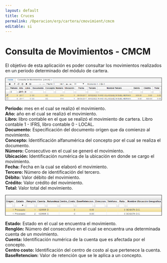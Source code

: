 ```yaml
---
layout: default
title: Cruces
permalink: /Operacion/erp/cartera/cmovimient/cmcm
editable: si
---
```



# Consulta de Movimientos - CMCM


El objetivo de esta aplicación es poder consultar los movimientos realizados en un periodo determinado del módulo de cartera.


![](CMCM1.png)

**Periodo:** mes en el cual se realizó el movimiento.  
**Año:** año en el cual se realizó el movimiento.  
**Libro:** libro contable en el que se realizó el movimiento de cartera. Libro contable 1 - IFRS, libro contable 0 - LOCAL.  
**Documento:** Especificación del documento origen que da comienzo al movimiento.  
**Concepto:** Identificación alfanumérica del concepto por el cual se realiza el documento.  
**Número:** Consecutivo en el cual se generó el movimiento.  
**Ubicación:** Identificación numérica de la ubicación en donde se cargo el movimiento.  
**Fecha:** Fecha en la cual se elaboró el movimiento.  
**Tercero:** Número de identificación del tercero.  
**Débito:** Valor débito del movimiento.  
**Crédito:** Valor crédito del movimiento.  
**Total:** Valor total del movimiento.  


![](CMCM2.png)


**Estado:** Estado en el cual se encuentra el movimiento.  
**Renglón:** Número del consecutivo en el cual se encuentra una determinada cuenta de un movimiento.  
**Cuenta:** Identificación numérica de la cuenta que es afectada por el concepto.  
**Centro costo:** Identificación del centro de costo al que pertenece la cuenta.  
**BaseRetencion:** Valor de retención que se le aplica a un concepto.  

